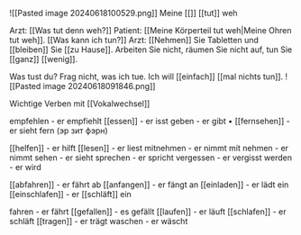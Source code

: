 ![[Pasted image 20240618100529.png]]
Meine [[]] [[tut]] weh


Arzt: [[Was tut denn weh?]]
Patient: [[Meine Körperteil tut weh|Meine Ohren tut weh]]. [[Was kann ich tun?]]
Arzt: [[Nehmen]] Sie Tabletten und [[bleiben]] Sie [[zu Hause]].
Arbeiten Sie nicht, räumen Sie nicht auf, tun Sie [[ganz]] [[wenig]].


Was tust du?  Frag nicht, was ich tue. Ich will [[einfach]] [[mal nichts tun]].
![[Pasted image 20240618091846.png]]


Wichtige Verben mit [[Vokalwechsel]]

empfehlen - er empfiehlt 
[[essen]] - er isst 
geben - er gibt • 
[[fernsehen]] - er sieht fern (эр зит фэрн)

[[helfen]] - er hilft 
[[lesen]] - er liest 
mitnehmen - er nimmt mit 
nehmen - er nimmt
sehen - er sieht 
sprechen - er spricht 
vergessen - er vergisst
werden - er wird



[[abfahren]] - er fährt ab
[[anfangen]] - er fängt an
[[einladen]] - er lädt ein
[[einschlafen]] - er [[schläft]] ein

fahren - er fährt
[[gefallen]] - es gefällt
[[laufen]] - er läuft
[[schlafen]] - er schläft
[[tragen]] - er trägt 
waschen - er wäscht